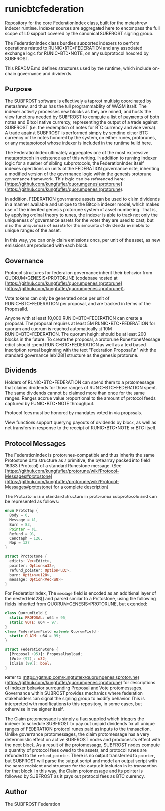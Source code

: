 # runicbtcfederation

Repository for the core FederationIndex class, built for the metashrew indexer runtime. Indexer sources are aggregated here to encompass the full scope of L0 support covered by the canonical SUBFROST signing group.

The FederationIndex class bundles supported indexers to perform operations related to RUNIC•BTC•FEDERATION and any associated exchange logic for RUNIC•BTC•NOTE, on any subprotocol honored by SUBFROST.

This README.md defines structures used by the runtime, which include on-chain governance and dividends.

## Purpose

The SUBFROST software is effectively a taproot multisig coordinated by metashrew, and thus has the full programmability of WASM itself. The indexer actively processes new blocks as they are mined, and hosts the view functions needed by SUBFROST to compute a list of payments of both notes and Bitcoi native currency, representing the output of a trade against SUBFROST (i.e. the redemption of notes for BTC currency and vice versa). A trade against SUBFROST is performed simply by sending either BTC currency or the notes honored by the system, on either runes, protorunes, or any metaprotocol whose indexer is included in the runtime build here.

The FederationIndex ultimately aggregates one of the most expressive metaprotocols in existence as of this writing. In addition to running indexer logic for a number of sibling subprotocols, the FederationIndex itself indexes operations on units of the FEDERATION governance note, inheriting a modified version of the governance logic within the genesis protorune governance framework. This logic can be referenced here: [https://github.com/kungfuflex/quorumgenesisprotorune](https://github.com/kungfuflex/quorumgenesisprotorune).

In addition, FEDERATION governance assets can be used to claim dividends in a manner available and unique to the Bitcoin indexer model, which makes use of the inherited genesis protorune system of asset numbering. That is, by applying ordinal theory to runes, the indexer is able to track not only the uniqueness of governance assets for the votes they are used to cast, but also the uniqueness of assets for the amounts of dividends available to unique ranges of the asset.

In this way, you can only claim emissions once, per unit of the asset, as new emissions are produced with each block.

## Governance

Protocol structures for federation governance inherit their behavior from QUORUM•GENESIS•PROTORUNE (codebase hosted at [https://github.com/kungfuflex/quorumgenesisprotorune](https://github.com/kungfuflex/quorumgenesisprotorune)).

Vote tokens can only be generated once per unit of RUNIC•BTC•FEDERATION per proposal, and are tracked in terms of the ProposalId.

Anyone with at least 10,000 RUNIC•BTC•FEDERATION can create a proposal. The proposal requires at least 5M RUNIC•BTC•FEDERATION for quorum and quorum is reached automatically at 10M RUNIC•BTC•FEDERATION. The quorum height should be at least 200 blocks in the future. To create the proposal, a protorune RunestoneMessage edict should spend RUNIC•BTC•FEDERATION as well as a text based inscription reveal beginning with the text "Federation Proposal:\n" with the standard governance leb128[] structure as the genesis protorune.

## Dividends

Holders of RUNIC•BTC•FEDERATION can spend them to a protomessage that claims dividends for those ranges of RUNIC•BTC•FEDERATION spent. The same dividends cannot be claimed more than once for the same ranges. Ranges accrue value proportional to the amount of protocol feeds captured by RUNIC•BTC•NOTE throughput.

Protocol fees must be honored by mandates voted in via proposals.

View functions support querying payouts of dividends by block, as well as net transfers in response to the receipt of RUNIC•BTC•NOTE or BTC itself.

## Protocol Messages

The FederationIndex is protorunes-compatible and thus inherits the same Protostone data structure as a primitive, the bytearray packed into field 16383 (Protocol) of a standard Runestone message. (See [https://github.com/kungfuflex/protorune/wiki/Protocol-Messages#protostone](https://github.com/kungfuflex/protorune/wiki/Protocol-Messages#protostone) for a complete description)

The Protostone is a standard structure in protorunes subprotocols and can be represented as follows:


```rs
enum ProtoTag {
  Body = 0,
  Message = 81,
  Burn = 83,
  Pointer = 91,
  Refund = 93,
  Cenotaph = 126,
  Nop = 127
}
```

```rs
struct Protostone {
  edicts: Vec<Edict>,
  pointer: Option<u32>,
  refund_pointer: Option<u32>,
  burn: Option<u128>,
  message: Option<Vec<u8>>
}
```

For FederationIndex, The `message` field is encoded as an additional layer of the nested leb128[] and parsed similar to a Protostone, using the following fields inherited from QUORUM•GENESIS•PROTORUNE, but extended:


```js
class QuorumField {
  static PROPOSAL: u64 = 95;
  static VOTE: u64 = 97;
}
class FederationField extends QuorumField {
  static CLAIM: u64 = 99;
}
```

```rs
struct FederationStone {
  [Proposal (95)]: ProposalPayload;
  [Vote (97)]: u32;
  [Claim (99)]: bool;
}
```

Refer to [https://github.com/kungfuflex/quorumgenesisprotorune](https://github.com/kungfuflex/quorumgenesisprotorune) for descriptions of indexer behavior surrounding Proposal and Vote protomessages. Governance within SUBROST provides mechanics where federation stakeholders can signal the signing group to modify behavior. This is interpreted with modifications to this repository, in some cases, but otherwise in the signer itself.

The Claim protomessage is simply a flag supplied which triggers the indexer to schedule SUBFROST to pay out unpaid dividends for all unique ranges of FEDERATION protocol runes paid as inputs to the transaction. Unlike governance protomessages, the claim protomessage has a very deterministic effect on active SUBFROST nodes and produces its effect with the next block. As a result of the protomessage, SUBFROST nodes compute a quantity of protocol fees owed to the assets, and protocol runes are refunded to the `refund_pointer`. There is no output transferred to `pointer`, but SUBFROST will parse the output script and model an output script with the same recipient and structure for the output it includes in its transaction for that block. In this way, the Claim protomessage and its pointer is followed by SUBFROST as it pays out protocol fees as BTC currency.

## Author

The SUBFROST Federation
